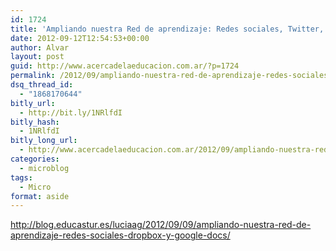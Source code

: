 ```yaml
---
id: 1724
title: 'Ampliando nuestra Red de aprendizaje: Redes sociales, Twitter, Dropbox y Google docs'
date: 2012-09-12T12:54:53+00:00
author: Alvar
layout: post
guid: http://www.acercadelaeducacion.com.ar/?p=1724
permalink: /2012/09/ampliando-nuestra-red-de-aprendizaje-redes-sociales-twitter-dropbox-y-google-docs/
dsq_thread_id:
  - "1868170644"
bitly_url:
  - http://bit.ly/1NRlfdI
bitly_hash:
  - 1NRlfdI
bitly_long_url:
  - http://www.acercadelaeducacion.com.ar/2012/09/ampliando-nuestra-red-de-aprendizaje-redes-sociales-twitter-dropbox-y-google-docs/
categories:
  - microblog
tags:
  - Micro
format: aside
---
```

<a href="http://blog.educastur.es/luciaag/2012/09/09/ampliando-nuestra-red-de-aprendizaje-redes-sociales-dropbox-y-google-docs/">http://blog.educastur.es/luciaag/2012/09/09/ampliando-nuestra-red-de-aprendizaje-redes-sociales-dropbox-y-google-docs/</a>